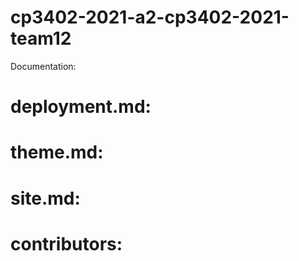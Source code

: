 # cp3402-2021-a2-cp3402-2021-team12

Documentation:

# deployment.md: 
# theme.md:
# site.md:
# contributors:
